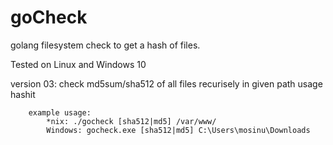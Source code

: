 # goCheck

golang filesystem check to get a hash of files.


Tested on Linux and Windows 10

version 03:
	check md5sum/sha512 of all files recurisely in given path
	usage hashit <path>

		example usage: 
			*nix: ./gocheck [sha512|md5] /var/www/
			Windows: gocheck.exe [sha512|md5] C:\Users\mosinu\Downloads
